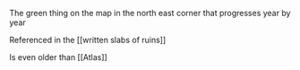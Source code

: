 The green thing on the map in the north east corner that progresses year by year

Referenced in the [[written slabs of ruins]] 

Is even older than [[Atlas]]